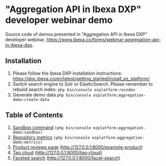 # "Aggregation API in Ibexa DXP" developer webinar demo 

Source code of demos presented in "Aggregation API in Ibexa DXP" developer webinar. https://www.ibexa.co/forms/webinar-aggregation-api-in-ibexa-dxp.

## Installation

1.  Please follow the Ibexa DXP installation instructions: https://doc.ibexa.co/en/latest/getting_started/install_ez_platform/
2.  Switch search engine to Solr or ElasticSearch. Please remember to rebuild search index: `php bin/console ezplatform:reindex`
3.  Generate demo data `php bin/console ezplatform:aggregation-demo:create-data`

## Table of Contents

1.  [Sandbox command](https://github.com/adamwojs/ezplatform-aggregations-demo/blob/main/src/Command/SandboxCommand.php) `(php bin/console ezplatform:aggregation-demo:sandbox)`
2.  [Repository metrics](https://github.com/adamwojs/ezplatform-aggregations-demo/blob/main/src/Command/RepositoryMetricsCommand.php) `(php bin/console ezplatform:aggregation-demo:metrics)`
3.  [Product reviews page](https://github.com/adamwojs/ezplatform-aggregations-demo/blob/main/src/Controller/ProductReviewController.php) (http://127.0.0.1:8000/example-product)
4.  [Tag cloud](https://github.com/adamwojs/ezplatform-aggregations-demo/blob/main/src/Controller/TagCloudController.php) (http://127.0.0.1:8000/tag-cloud)
5.  [Faceted search](https://github.com/adamwojs/ezplatform-aggregations-demo/blob/main/src/Controller/SearchController.php) (http://127.0.0.1:8000/facet-search)
